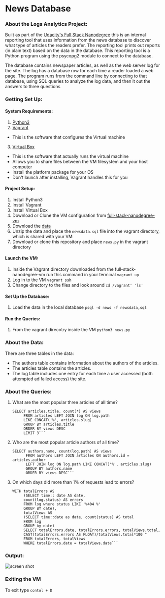 # News Database
### About the Logs Analytics Project:
Built as part of the [Udacity's Full Stack Nanodegree](https://classroom.udacity.com/nanodegrees/nd004/parts/8d3e23e1-9ab6-47eb-b4f3-d5dc7ef27bf0/modules/bc51d967-cb21-46f4-90ea-caf73439dc59/lessons/262a84d7-86dc-487d-98f9-648aa7ca5a0f/concepts/079be127-2d22-4c62-91a8-aa031e760eb0) this is an internal reporting tool that uses information from the news database to discover what type of articles the readers prefer. The reporting tool prints out reports (in plain text) based on the data in the database. This reporting tool is a Python program using the psycopg2 module to connect to the database. 

The database contains newspaper articles, as well as the web server log for the site. The log has a database row for each time a reader loaded a web page. The program runs from the command line by connecting to that database, using SQL queries to analyze the log data, and then it out the answers to three questions.

### Getting Set Up:

#### System Requirements:
1. [Python3](https://www.python.org/)
2. [Vagrant](https://www.vagrantup.com/)
  * This is the software that configures the Virtual machine
3. [Virtual Box](https://www.virtualbox.org/)
  * This is the software that actually runs the virtual machine
  * Allows you to share files between the VM filesystem and your host computer
  * Install the platform package for your OS
  * Don't launch after installing, Vagrant handles this for you

#### Project Setup:
1. Install Python3 
2. Install Vagrant
3. Install Virtual Box
4. Download or Clone the VM configuration from [full-stack-nanodegree-vm](https://github.com/udacity/fullstack-nanodegree-vm)
5. Download the [data](https://d17h27t6h515a5.cloudfront.net/topher/2016/August/57b5f748_newsdata/newsdata.zip)
6. Unzip the data and place the `newsdata.sql` file into the vagrant directory, which is shared with your VM
7. Download or clone this repository and place `news.py` in the vagrant directory

#### Launch the VM:
1. Inside the Vagrant directory downloaded from the full-stack-nanodegree-vm run this command in your terminal
   `vagrant up`
2. Log in to the VM 
   `vagrant ssh`
3. Change directory to the files and look around
   `cd /vagrant' 'ls' `
   
#### Set Up the Database:
1. Load the data in the local database
   `psql -d news -f newsdata,sql`
  
#### Run the Queries:
1. From the vagrant direcotry inside the VM
   `python3 news.py`

### About the Data:
There are three tables in the data:
* The authors table contains information about the authors of the articles.
* The articles table contains the articles.
* The log table includes one entry for each time a user accessed (both attempted ad failed access) the site.

### About the Queries:
1. What are the most popular three articles of all time?
   ```
   SELECT articles.title, count(*) AS views 
        FROM articles LEFT JOIN log ON log.path 
        LIKE CONCAT('%', articles.slug) 
        GROUP BY articles.title 
        ORDER BY views DESC 
        LIMIT 3```
2. Who are the most popular article authors of all time?
   ```
   SELECT authors.name, count(log.path) AS views
         FROM authors LEFT JOIN articles ON authors.id = articles.author 
         LEFT JOIN log ON log.path LIKE CONCAT('%', articles.slug) 
         GROUP BY authors.name 
         ORDER BY views DESC``` 
3. On which days did more than 1% of requests lead to errors?
   ```
   WITH totalErrors AS 
        (SELECT time:: date AS date, 
        count(log.status) AS errors 
        FROM log where status LIKE '%404 %' 
        GROUP BY date), 
        totalViews AS 
        (SELECT time::date as date, count(status) AS total 
        FROM log 
        GROUP by date) 
        SELECT totalErrors.date, totalErrors.errors, totalViews.total, 
        CAST(totalErrors.errors AS FLOAT)/totalViews.total*100 "
        FROM totalErrors, totalViews 
        WHERE totalErrors.date = totalViews.date```
### Output:
![screen shot](/data.pg/.raw=true "Data Output")
### Exiting the VM
To exit type `contol + D`

